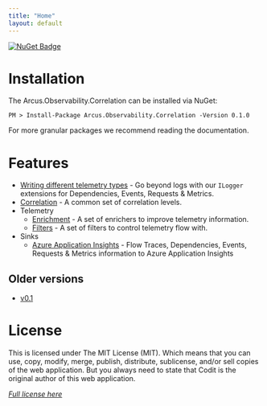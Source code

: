 ```yaml
---
title: "Home"
layout: default
---
```


[![NuGet Badge](https://buildstats.info/nuget/Arcus.Observability.Correlation?packageVersion=0.1.1)](https://www.nuget.org/packages/Arcus.Observability.Correlation/0.1.1)

# Installation

The Arcus.Observability.Correlation can be installed via NuGet:

```shell
PM > Install-Package Arcus.Observability.Correlation -Version 0.1.0
```

For more granular packages we recommend reading the documentation.

# Features

- [Writing different telemetry types](/features/writing-different-telemetry-types) - Go beyond logs with our `ILogger` extensions for Dependencies, Events, Requests & Metrics.
- [Correlation](/features/correlation) - A common set of correlation levels.
- Telemetry
    - [Enrichment](/features/telemetry-enrichment) - A set of enrichers to improve telemetry information.
    - [Filters](/features/telemetry-filter) - A set of filters to control telemetry flow with.
- Sinks
    - [Azure Application Insights](/features/sinks/azure-application-insights) - Flow Traces, Dependencies, Events, Requests & Metrics information to Azure Application Insights

## Older versions

- [v0.1](../v0.1)

# License
This is licensed under The MIT License (MIT). Which means that you can use, copy, modify, merge, publish, distribute, sublicense, and/or sell copies of the web application. But you always need to state that Codit is the original author of this web application.

*[Full license here](https://github.com/arcus-azure/arcus.observability/blob/master/LICENSE)*
